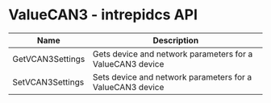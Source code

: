 # ValueCAN3 - intrepidcs API

| Name             | Description                                               |
| ---------------- | --------------------------------------------------------- |
| GetVCAN3Settings | Gets device and network parameters for a ValueCAN3 device |
| SetVCAN3Settings | Sets device and network parameters for a ValueCAN3 device |
